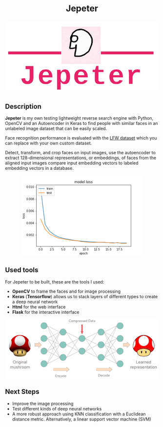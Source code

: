 # <p align="center"> Jepeter </p>


  <p align="center"> <img  src="https://github.com/Juliopdata/Jepeter-Reverse-face-searching/blob/master/static/logo.png" width="600"></p>

## Description

**Jepeter** is my own testing lightweight reverse search engine with Python, OpenCV and an Autoencoder in Keras to find people with similar faces in an unlabeled image dataset that can be easily scaled. 

Face recognition performance is evaluated with the [LFW dataset](http://vis-www.cs.umass.edu/lfw/) which you can replace with your own custom dataset.

Detect, transform, and crop faces on input images, use the autoencoder to extract 128-dimensional representations, or embeddings, of faces from the aligned input images compare input embedding vectors to labeled embedding vectors in a database.


<p align="center"> <img  src="https://github.com/Juliopdata/Jepeter-Reverse-face-searching/blob/master/graphics/modelloss.png" width="400"></p>

## Used tools

For Jepeter to be built, these are the tools I used:
- **OpenCV** to frame the faces and for image processing
- **Keras** (**Tensorflow**) allows us to stack layers of different types to create a deep neural network 
- **Html** for the web interface
- **Flask** for the interactive interface

<p align="center"> <img  src="https://github.com/Juliopdata/Jepeter-Reverse-face-searching/blob/master/graphics/mush.png" width="500"></p>

## Next Steps

- Improve the image processing
- Test different kinds of deep neural networks
- A more robust approach using KNN classification with a Euclidean distance metric. Alternatively, a linear support vector machine (SVM)
